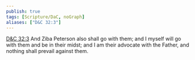 ```yaml
---
publish: true
tags: [Scripture/DaC, noGraph]
aliases: ["D&C 32:3"]
---
```

[D&C 32:3](https://churchofjesuschrist.org/study/scriptures/dc-testament/dc/32?lang=eng&id=p3#p3) And Ziba Peterson also shall go with them; and I myself will go with them and be in their midst; and I am their advocate with the Father, and nothing shall prevail against them.
